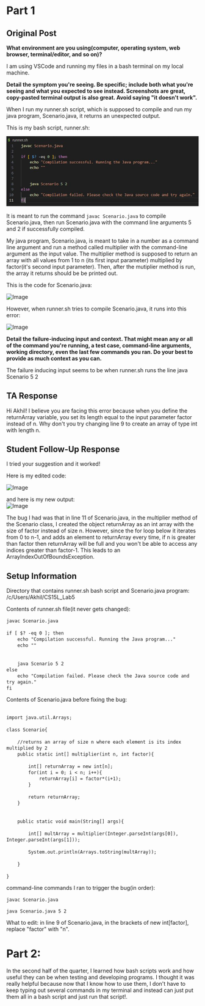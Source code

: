 # Part 1

## Original Post

**What environment are you using(computer, operating system, web browser, terminal/editor, and so on)?**

I am using VSCode and running my files in a bash terminal on my local machine.


**Detail the symptom you're seeing. Be specific; include both what you're seeing and what you expected to see instead. 
Screenshots are great, copy-pasted terminal output is also great. Avoid saying "it doesn't work".**

When I run my runner.sh script, which is supposed to compile and run my java program, Scenario.java, it returns an unexpected output. 

This is my bash script, runner.sh:

![Image](https://raw.githubusercontent.com/AVGithub-1/cse15l-lab-reports/main/cs15l_lab5pic1_1.JPG)

It is meant to run the command 
```javac Scenario.java``` 
to compile Scenario.java, then run Scenario.java with the command line arguments 5 and 2
if successfully compiled.

My java program, Scenario.java, is meant to take in a number as a command line argument and run a method called multiplier with the 
command-line argument as the input value. The multiplier method is supposed to return an array with all values from 1 to n (its first
input parameter) multiplied by factor(it's second input parameter). Then, after the mutiplier method is run, the array it returns should be 
be printed out.

This is the code for Scenario.java:

![Image](https://github.com/AVGithub-1/cse15l-lab-reports/blob/main/cs15l_lab5pic2_1.JPG)

However, when runner.sh tries to compile Scenario.java, it runs into this error:

![Image](https://raw.githubusercontent.com/AVGithub-1/cse15l-lab-reports/main/cs15l_lab5pic3.JPG)


**Detail the failure-inducing input and context. That might mean any or all of the command you're running, a test case, 
command-line arguments, working directory, even the last few commands you ran. Do your best to provide as much context as you can.**

The failure inducing input seems to be when runner.sh runs the line java Scenario 5 2

## TA Response

Hi Akhil! I believe you are facing this error because when you define the returnArray variable, you set its length equal to 
the input parameter factor instead of n. Why don't you try changing line 9 to create an array of type int with length n.

## Student Follow-Up Response

I tried your suggestion and it worked! 

Here is my edited code:

![Image](https://raw.githubusercontent.com/AVGithub-1/cse15l-lab-reports/main/cs15l_lab5pic4.JPG)

and here is my new output: <br>
![Image](https://raw.githubusercontent.com/AVGithub-1/cse15l-lab-reports/main/cs15l_lab5pic5.JPG)

The bug I had was that in line 11 of Scenario.java, in the multiplier method of the Scenario class, I created the object returnArray
as an int array with the size of factor instead of size n. However, since the for loop below it iterates from 0 to n-1, and 
adds an element to returnArray every time, if n is greater than factor then returnArray will be full and you won't be able to access 
any indices greater than factor-1. This leads to an ArrayIndexOutOfBoundsException.


## Setup Information

Directory that contains runner.sh bash script and Scenario.java program: /c/Users/Akhil/CS15L_Lab5

Contents of runner.sh file(it never gets changed):

```
javac Scenario.java

if [ $? -eq 0 ]; then
    echo "Compilation successful. Running the Java program..."
    echo ""


    java Scenario 5 2
else
    echo "Compilation failed. Please check the Java source code and try again."
fi
```

Contents of Scenario.java before fixing the bug:

```

import java.util.Arrays;

class Scenario{

    //returns an array of size n where each element is its index multiplied by 2 
    public static int[] multiplier(int n, int factor){

        int[] returnArray = new int[n];
        for(int i = 0; i < n; i++){
            returnArray[i] = factor*(i+1);
        }
        
        return returnArray;
    }


    public static void main(String[] args){

        int[] multArray = multiplier(Integer.parseInt(args[0]), Integer.parseInt(args[1]));

        System.out.println(Arrays.toString(multArray));
    
    }

}
```

command-line commands I ran to trigger the bug(in order): 

```
javac Scenario.java
```

```
java Scenario.java 5 2
```

What to edit:
in line 9 of Scenario.java, in the brackets of new int[factor], replace "factor" with "n".



# Part 2:

In the second half of the quarter, I learned how bash scripts work and how useful they can be when testing and developing 
programs. I thought it was really helpful because now that I know how to use them, I don't have to keep typing out several
commands in my terminal and instead can just put them all in a bash script and just run that script!.

